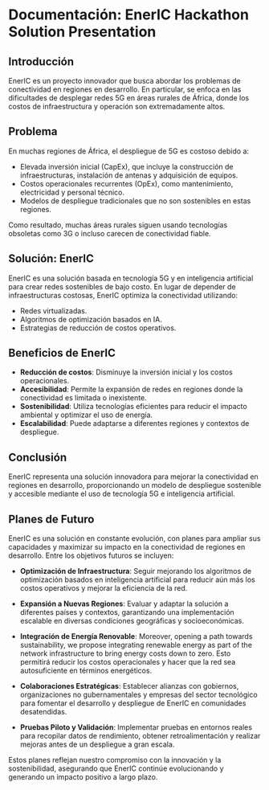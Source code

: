 
# Documentación: EnerIC Hackathon Solution Presentation

## Introducción

EnerIC es un proyecto innovador que busca abordar los problemas de conectividad en regiones en desarrollo. En particular, se enfoca en las dificultades de desplegar redes 5G en áreas rurales de África, donde los costos de infraestructura y operación son extremadamente altos.

## Problema

En muchas regiones de África, el despliegue de 5G es costoso debido a:

- Elevada inversión inicial (CapEx), que incluye la construcción de infraestructuras, instalación de antenas y adquisición de equipos.
- Costos operacionales recurrentes (OpEx), como mantenimiento, electricidad y personal técnico.
- Modelos de despliegue tradicionales que no son sostenibles en estas regiones.

Como resultado, muchas áreas rurales siguen usando tecnologías obsoletas como 3G o incluso carecen de conectividad fiable.

## Solución: EnerIC

EnerIC es una solución basada en tecnología 5G y en inteligencia artificial para crear redes sostenibles de bajo costo. En lugar de depender de infraestructuras costosas, EnerIC optimiza la conectividad utilizando:

- Redes virtualizadas.
- Algoritmos de optimización basados en IA.
- Estrategias de reducción de costos operativos.

## Beneficios de EnerIC

- **Reducción de costos**: Disminuye la inversión inicial y los costos operacionales.
- **Accesibilidad**: Permite la expansión de redes en regiones donde la conectividad es limitada o inexistente.
- **Sostenibilidad**: Utiliza tecnologías eficientes para reducir el impacto ambiental y optimizar el uso de energía.
- **Escalabilidad**: Puede adaptarse a diferentes regiones y contextos de despliegue.

## Conclusión

EnerIC representa una solución innovadora para mejorar la conectividad en regiones en desarrollo, proporcionando un modelo de despliegue sostenible y accesible mediante el uso de tecnología 5G e inteligencia artificial.


## Planes de Futuro

EnerIC es una solución en constante evolución, con planes para ampliar sus capacidades y maximizar su impacto en la conectividad de regiones en desarrollo. Entre los objetivos futuros se incluyen:

- **Optimización de Infraestructura**: Seguir mejorando los algoritmos de optimización basados en inteligencia artificial para reducir aún más los costos operativos y mejorar la eficiencia de la red.

- **Expansión a Nuevas Regiones**: Evaluar y adaptar la solución a diferentes países y contextos, garantizando una implementación escalable en diversas condiciones geográficas y socioeconómicas.

- **Integración de Energía Renovable**: Moreover, opening a path towards sustainability, we propose integrating renewable energy as part of the network infrastructure to bring energy costs down to zero. Esto permitirá reducir los costos operacionales y hacer que la red sea autosuficiente en términos energéticos.

- **Colaboraciones Estratégicas**: Establecer alianzas con gobiernos, organizaciones no gubernamentales y empresas del sector tecnológico para fomentar el desarrollo y despliegue de EnerIC en comunidades desatendidas.

- **Pruebas Piloto y Validación**: Implementar pruebas en entornos reales para recopilar datos de rendimiento, obtener retroalimentación y realizar mejoras antes de un despliegue a gran escala.

Estos planes reflejan nuestro compromiso con la innovación y la sostenibilidad, asegurando que EnerIC continúe evolucionando y generando un impacto positivo a largo plazo.

